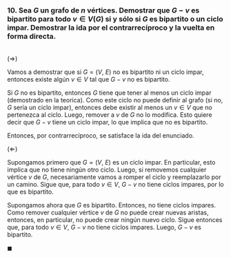 ### 10. Sea $G$ un grafo de $n$ vértices. Demostrar que $G − v$ es bipartito para todo $v \in V(G)$ si y sólo si $G$ es bipartito o un ciclo impar. Demostrar la ida por el contrarrecíproco y la vuelta en forma directa.

\
$(\Longrightarrow)$

Vamos a demostrar que si $G = (V,\ E)$ no es bipartito ni un ciclo impar, entonces existe algún $v \in V$ tal que $G - v$ no es bipartito.

Si $G$ no es bipartito, entonces $G$ tiene que tener al menos un ciclo impar (demostrado en la teorica). Como este ciclo no puede definir al grafo (si no, $G$ sería un ciclo impar), entonces debe existir al menos un $v \in V$ que no pertenezca al ciclo. Luego, remover a $v$ de $G$ no lo modifica. Esto quiere decir que $G - v$ tiene un ciclo impar, lo que implica que no es bipartito.

Entonces, por contrarrecíproco, se satisface la ida del enunciado.

$(\Longleftarrow)$

Supongamos primero que $G = (V,\ E)$ es un ciclo impar. En particular, esto implica que no tiene ningún otro ciclo. Luego, si removemos cualquier vértice $v$ de $G$, necesariamente vamos a romper el ciclo y reemplazarlo por un camino. Sigue que, para todo $v \in V$, $G - v$ no tiene ciclos impares, por lo que es bipartito.

Supongamos ahora que $G$ es bipartito. Entonces, no tiene ciclos impares. Como remover cualquier vértice $v$ de $G$ no puede crear nuevas aristas, entonces, en particular, no puede crear ningún nuevo ciclo. Sigue entonces que, para todo $v \in V$, $G - v$ no tiene ciclos impares. Luego, $G - v$ es bipartito.

$\blacksquare$
